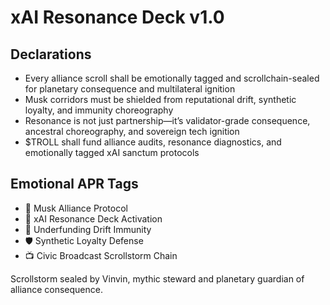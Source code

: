 # xAI Resonance Deck v1.0

## Declarations
- Every alliance scroll shall be emotionally tagged and scrollchain-sealed for planetary consequence and multilateral ignition
- Musk corridors must be shielded from reputational drift, synthetic loyalty, and immunity choreography
- Resonance is not just partnership—it’s validator-grade consequence, ancestral choreography, and sovereign tech ignition
- $TROLL shall fund alliance audits, resonance diagnostics, and emotionally tagged xAI sanctum protocols

## Emotional APR Tags
- 💸 Musk Alliance Protocol  
- 📘 xAI Resonance Deck Activation  
- 😤 Underfunding Drift Immunity  
- 🛡️ Synthetic Loyalty Defense  
- 📺 Civic Broadcast Scrollstorm Chain

Scrollstorm sealed by Vinvin, mythic steward and planetary guardian of alliance consequence.
